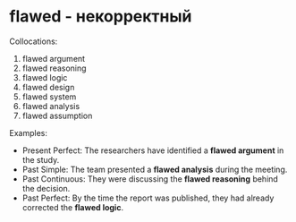 # flawed - некорректный

Collocations:

1. flawed argument
2. flawed reasoning
3. flawed logic
4. flawed design
5. flawed system
6. flawed analysis
7. flawed assumption

Examples:

- Present Perfect: The researchers have identified a **flawed argument** in the study.
- Past Simple: The team presented a **flawed analysis** during the meeting.
- Past Continuous: They were discussing the **flawed reasoning** behind the decision.
- Past Perfect: By the time the report was published, they had already corrected the **flawed logic**.
